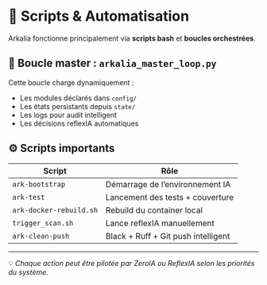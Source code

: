 # 🤖 Scripts & Automatisation

Arkalia fonctionne principalement via **scripts bash** et **boucles orchestrées**.

## 🔄 Boucle master : `arkalia_master_loop.py`

Cette boucle charge dynamiquement :

- Les modules déclarés dans `config/`
- Les états persistants depuis `state/`
- Les logs pour audit intelligent
- Les décisions reflexIA automatiques

## ⚙️ Scripts importants

| Script                         | Rôle                                   |
|-------------------------------|----------------------------------------|
| `ark-bootstrap`               | Démarrage de l’environnement IA        |
| `ark-test`                    | Lancement des tests + couverture       |
| `ark-docker-rebuild.sh`       | Rebuild du container local             |
| `trigger_scan.sh`             | Lance reflexIA manuellement            |
| `ark-clean-push`              | Black + Ruff + Git push intelligent    |

---

💡 *Chaque action peut être pilotée par ZeroIA ou ReflexIA selon les priorités du système.*